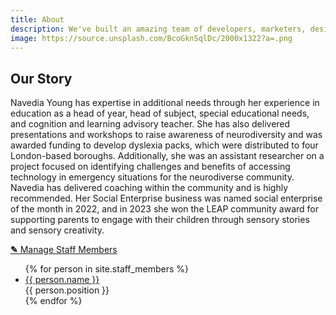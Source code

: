 ```yaml
---
title: About
description: We've built an amazing team of developers, marketers, designers and sales people.
image: https://source.unsplash.com/BcoGknSqlDc/2000x1322?a=.png
---
```


<section class="hero" style="background-image: url({% include relative-src.html src=page.image %})">
	<div class="inner-hero text-container">
		<div class="hero-text-container">
			<h1 class="editable">Our Story</h1>
			<p class="subtext editable">
Navedia Young has expertise in additional needs through her experience in education as a head of year, head of subject, special educational needs, and cognition and learning advisory teacher. She has also delivered presentations and workshops to raise awareness of neurodiversity and was awarded funding to develop dyslexia packs, which were distributed to four London-based boroughs. Additionally, she was an assistant researcher on a project focused on identifying challenges and benefits of accessing technology in emergency situations for the neurodiverse community. Navedia has delivered coaching within the community and is highly recommended. Her Social Enterprise business was named social enterprise of the month in 2022, and in 2023 she won the LEAP community award for supporting parents to engage with their children through sensory stories and sensory creativity.</p>
		</div>
	</div>
</section>

<section class="pad">
	<div class="container">
		<p class="editor-link"><a href="cloudcannon:collections/_staff_members" class="btn"><strong>&#9998;</strong> Manage Staff Members</a></p>
		<ul class="staff">
			{% for person in site.staff_members %}
				<li>
					<div class="square-image" style="background-image: url({% include relative-src.html src=person.image_path %})"></div>
					<div class="name"><a target="_blank" href="https://twitter.com/{{ person.twitter_username }}">{{ person.name }}</a></div>
					<div class="position">{{ person.position }}</div>
				</li>
			{% endfor %}
		</ul>
	</div>
</section>
